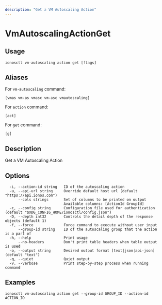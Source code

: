 ```yaml
---
description: "Get a VM Autoscaling Action"
---
```


# VmAutoscalingActionGet

## Usage

```text
ionosctl vm-autoscaling action get [flags]
```

## Aliases

For `vm-autoscaling` command:

```text
[vmas vm-as vmasc vm-asc vmautoscaling]
```

For `action` command:

```text
[act]
```

For `get` command:

```text
[g]
```

## Description

Get a VM Autoscaling Action

## Options

```text
  -i, --action-id string   ID of the autoscaling action
  -u, --api-url string     Override default host url (default "https://api.ionos.com")
      --cols strings       Set of columns to be printed on output 
                           Available columns: [ActionId GroupId]
  -c, --config string      Configuration file used for authentication (default "$XDG_CONFIG_HOME/ionosctl/config.json")
  -D, --depth int32        Controls the detail depth of the response objects (default 1)
  -f, --force              Force command to execute without user input
      --group-id string    ID of the autoscaling group that the action is a part of
  -h, --help               Print usage
      --no-headers         Don't print table headers when table output is used
  -o, --output string      Desired output format [text|json|api-json] (default "text")
  -q, --quiet              Quiet output
  -v, --verbose            Print step-by-step process when running command
```

## Examples

```text
ionosctl vm-autoscaling action get --group-id GROUP_ID --action-id ACTION_ID 
```

